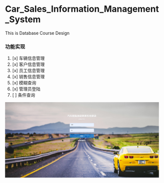 # Car_Sales_Information_Management_System
This is Database Course Design
### 功能实现

1. [x] 车辆信息管理
2. [x] 客户信息管理
3. [x] 员工信息管理
4. [x] 销售信息管理
5. [x] 模糊查询
7. [x] 管理员登陆
6. [ ] 条件查询 

![login](images/login.png)


